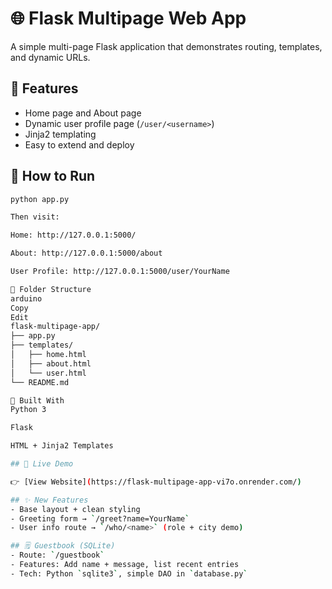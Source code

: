 # 🌐 Flask Multipage Web App

A simple multi-page Flask application that demonstrates routing, templates, and dynamic URLs.

## 🚀 Features

- Home page and About page
- Dynamic user profile page (`/user/<username>`)
- Jinja2 templating
- Easy to extend and deploy

## 🧪 How to Run

```bash
python app.py

Then visit:

Home: http://127.0.0.1:5000/

About: http://127.0.0.1:5000/about

User Profile: http://127.0.0.1:5000/user/YourName

📁 Folder Structure
arduino
Copy
Edit
flask-multipage-app/
├── app.py
├── templates/
│   ├── home.html
│   ├── about.html
│   └── user.html
└── README.md

🧠 Built With
Python 3

Flask

HTML + Jinja2 Templates

## 🔗 Live Demo

👉 [View Website](https://flask-multipage-app-vi7o.onrender.com/)

## ✨ New Features
- Base layout + clean styling
- Greeting form → `/greet?name=YourName`
- User info route → `/who/<name>` (role + city demo)

## 🗒️ Guestbook (SQLite)
- Route: `/guestbook`
- Features: Add name + message, list recent entries
- Tech: Python `sqlite3`, simple DAO in `database.py`
